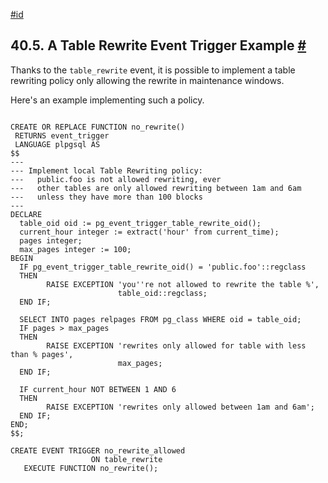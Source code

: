 [#id](#EVENT-TRIGGER-TABLE-REWRITE-EXAMPLE)

## 40.5. A Table Rewrite Event Trigger Example [#](#EVENT-TRIGGER-TABLE-REWRITE-EXAMPLE)

Thanks to the `table_rewrite` event, it is possible to implement a table rewriting policy only allowing the rewrite in maintenance windows.

Here's an example implementing such a policy.

```

CREATE OR REPLACE FUNCTION no_rewrite()
 RETURNS event_trigger
 LANGUAGE plpgsql AS
$$
---
--- Implement local Table Rewriting policy:
---   public.foo is not allowed rewriting, ever
---   other tables are only allowed rewriting between 1am and 6am
---   unless they have more than 100 blocks
---
DECLARE
  table_oid oid := pg_event_trigger_table_rewrite_oid();
  current_hour integer := extract('hour' from current_time);
  pages integer;
  max_pages integer := 100;
BEGIN
  IF pg_event_trigger_table_rewrite_oid() = 'public.foo'::regclass
  THEN
        RAISE EXCEPTION 'you''re not allowed to rewrite the table %',
                        table_oid::regclass;
  END IF;

  SELECT INTO pages relpages FROM pg_class WHERE oid = table_oid;
  IF pages > max_pages
  THEN
        RAISE EXCEPTION 'rewrites only allowed for table with less than % pages',
                        max_pages;
  END IF;

  IF current_hour NOT BETWEEN 1 AND 6
  THEN
        RAISE EXCEPTION 'rewrites only allowed between 1am and 6am';
  END IF;
END;
$$;

CREATE EVENT TRIGGER no_rewrite_allowed
                  ON table_rewrite
   EXECUTE FUNCTION no_rewrite();
```
